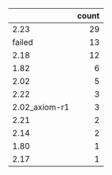 |               |   count |
|:--------------|--------:|
| 2.23          |      29 |
| failed        |      13 |
| 2.18          |      12 |
| 1.82          |       6 |
| 2.02          |       5 |
| 2.22          |       3 |
| 2.02_axiom-r1 |       3 |
| 2.21          |       2 |
| 2.14          |       2 |
| 1.80          |       1 |
| 2.17          |       1 |